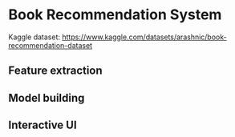 # Book Recommendation System
Kaggle dataset: https://www.kaggle.com/datasets/arashnic/book-recommendation-dataset

## Feature extraction

## Model building

## Interactive UI
